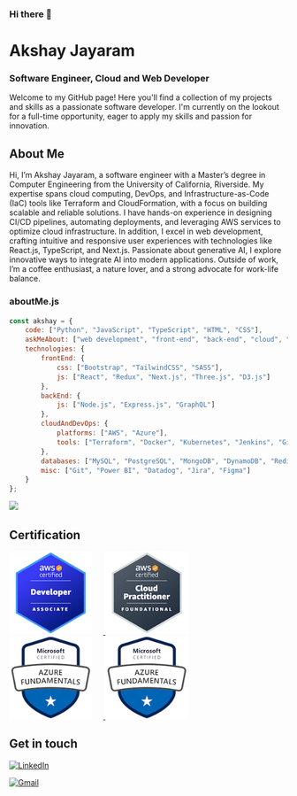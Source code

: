 ### Hi there 👋

<!--Credits for template: https://github.com/mansithanki -->


<!-- section - intro -->
# Akshay Jayaram
### Software Engineer, Cloud and Web Developer
Welcome to my GitHub page! Here you'll find a collection of my projects and skills as a passionate software developer. I'm currently on the lookout for a full-time opportunity, eager to apply my skills and passion for innovation.

## About Me
Hi, I’m Akshay Jayaram, a software engineer with a Master’s degree in Computer Engineering from the University of California, Riverside. My expertise spans cloud computing, DevOps, and Infrastructure-as-Code (IaC) tools like Terraform and CloudFormation, with a focus on building scalable and reliable solutions. I have hands-on experience in designing CI/CD pipelines, automating deployments, and leveraging AWS services to optimize cloud infrastructure. In addition, I excel in web development, crafting intuitive and responsive user experiences with technologies like React.js, TypeScript, and Next.js. Passionate about generative AI, I explore innovative ways to integrate AI into modern applications. Outside of work, I’m a coffee enthusiast, a nature lover, and a strong advocate for work-life balance.


### aboutMe.js

```javascript
const akshay = {
    code: ["Python", "JavaScript", "TypeScript", "HTML", "CSS"],
    askMeAbout: ["web development", "front-end", "back-end", "cloud", "DevOps", "IaC"],
    technologies: {
        frontEnd: {
            css: ["Bootstrap", "TailwindCSS", "SASS"],
            js: ["React", "Redux", "Next.js", "Three.js", "D3.js"]
        },
        backEnd: {
            js: ["Node.js", "Express.js", "GraphQL"]
        },
        cloudAndDevOps: {
            platforms: ["AWS", "Azure"],
            tools: ["Terraform", "Docker", "Kubernetes", "Jenkins", "GitHub Actions", "Ansible"]
        },
        databases: ["MySQL", "PostgreSQL", "MongoDB", "DynamoDB", "Redis"],
        misc: ["Git", "Power BI", "Datadog", "Jira", "Figma"]
    }
};
```
![](https://komarev.com/ghpvc/?username=Akshay-Jayaram&color=blue&style=for-the-badge)


<!-- section - job details -->

## Certification

<a href="https://www.credly.com/badges/cccaeb38-56ba-43fe-aa1b-c95a8dd4baac/public_url">
  <img src="./developer-associate.png" alt="AWS Certified Developer – Associate" width="150" height="150" style="margin-right: 20px;">
</a>
<a href="https://www.credly.com/badges/73849694-12b1-4f52-91c2-2cf6fa46fd25/linked_in_profile">
  <img src="./cloud-practitioner.png" alt="AWS Certified Cloud Practitioner" width="150" height="150" style="margin-right: 20px;">
</a>
<a href="https://learn.microsoft.com/en-us/users/jayaramakshay-7505/credentials/a7273c77d8291f2d">
  <img src="./azure-fundamentals.png" alt="Microsoft Certified: Azure Fundamentals" width="150" height="150" style="margin-right: 20px;">
</a>
<a href="https://learn.microsoft.com/api/credentials/share/en-us/JAYARAMAKSHAY-7505/A811E2FFEF3D52EF?sharingId=B6702B394732500D">
  <img src="./azure-fundamentals.png" alt="Microsoft Certified: Security, Compliance, and Identity Fundamentals" width="150" height="150">
</a>


## Get in touch

<a href="https://www.linkedin.com/in/akshay-jayaram/"><img alt="LinkedIn" src="https://img.shields.io/badge/linkedin%20-%230077B5.svg?&style=flat&logo=linkedin&logoColor=white"/></a> &nbsp;

<a href="mailto:akshayj1814@gmail.com"><img alt="Gmail" src="https://img.shields.io/badge/Gmail-D14836?style=flat&logo=gmail&logoColor=white" /></a> &nbsp;





